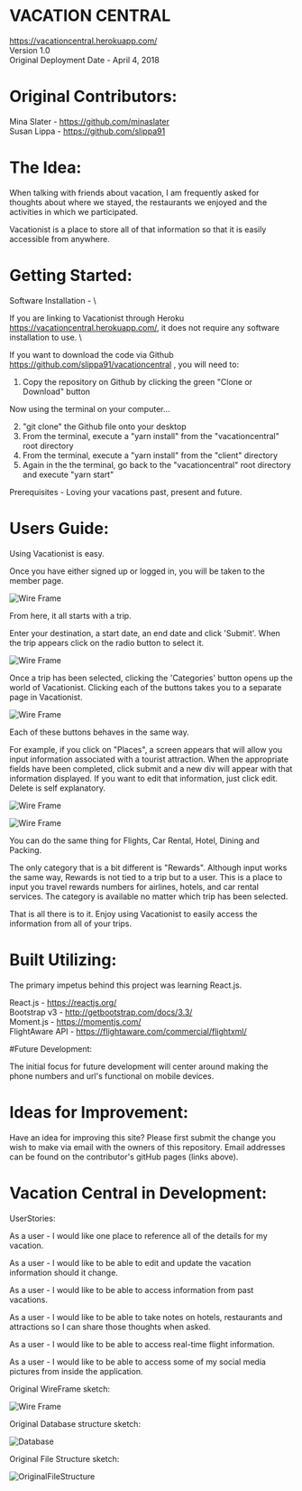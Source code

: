 # VACATION CENTRAL

<https://vacationcentral.herokuapp.com/> \
Version 1.0 \
Original Deployment Date - April 4, 2018

# Original Contributors:

Mina Slater - <https://github.com/minaslater> \
Susan Lippa - <https://github.com/slippa91>

# The Idea:

When talking with friends about vacation, I am frequently asked for thoughts about where we stayed, the restaurants we enjoyed and the activities in which we participated. 

Vacationist is a place to store all of that information so that it is easily accessible from anywhere. 

# Getting Started:

Software Installation - \

If you are linking to Vacationist through Heroku <https://vacationcentral.herokuapp.com/>, it does not require any software installation to use. \

If you want to download the code via Github <https://github.com/slippa91/vacationcentral> , you will need to:

1) Copy the repository on Github by clicking the green "Clone or Download" button

Now using the terminal on your computer...

2) "git clone" the Github file onto your desktop
3) From the terminal, execute a "yarn install" from the "vacationcentral" root directory
4) From the terminal, execute a "yarn install" from the "client" directory
5) Again in the the terminal, go back to the "vacationcentral" root directory and execute "yarn start"

Prerequisites - Loving your vacations past, present and future. 

# Users Guide:

Using Vacationist is easy. 

Once you have either signed up or logged in, you will be taken to the member page.

![Wire Frame](/client/public/images/MemberPage.png)

From here, it all starts with a trip. 

Enter your destination, a start date, an end date and click 'Submit'. When the trip appears click on the radio button to select it. 

![Wire Frame](/client/public/images/MemberPageTrip.png)


Once a trip has been selected, clicking the 'Categories' button opens up the world of Vacationist. Clicking each of the buttons takes you to a separate page in Vacationist. 

![Wire Frame](/client/public/images/CategoryButtons.png)

Each of these buttons behaves in the same way. 

For example, if you click on "Places", a screen appears that will allow you input information associated with a tourist attraction. When the appropriate fields have been completed, click submit and a new div will appear with that information displayed. If you want to edit that information, just click edit. Delete is self explanatory.

![Wire Frame](/client/public/images/PlacesInput.png)


![Wire Frame](/client/public/images/PlacesRender.png)


You can do the same thing for Flights, Car Rental, Hotel, Dining and Packing.

The only category that is a bit different is "Rewards". Although input works the same way, Rewards is not tied to a trip but to a user. This is a place to input you travel rewards numbers for airlines, hotels, and car rental services. The category is available no matter which trip has been selected. 

That is all there is to it. Enjoy using Vacationist to easily access the information from all of your trips. 


                
# Built Utilizing:

The primary impetus behind this project was learning React.js.

React.js - <https://reactjs.org/> \
Bootstrap v3 - <http://getbootstrap.com/docs/3.3/> \
Moment.js - <https://momentjs.com/> \
FlightAware API - <https://flightaware.com/commercial/flightxml/> 

#Future Development:

The initial focus for future development will center around making the phone numbers and url's functional on mobile devices. 


# Ideas for Improvement:

Have an idea for improving this site? Please first submit the change you wish to make via email with the owners of this repository. Email addresses can be found on the contributor's gitHub pages (links above).


# Vacation Central in Development:

UserStories:

As a user - I would like one place to reference all of the details for my vacation.

As a user - I would like to be able to edit and update the vacation information should it change. 

As a user - I would like to be able to access information from past vacations. 

As a user - I would like to be able to take notes on hotels, restaurants and attractions so I can share those thoughts when asked. 

As a user - I would like to be able to access real-time flight information.

As a user - I would like to be able to access some of my social media pictures from inside the application. 


Original WireFrame sketch:

![Wire Frame](/client/public/images/OriginalWireFrame.jpg)

Original Database structure sketch:

![Database](/client/public/images/DatabaseStructure.jpg)

Original File Structure sketch:

![OriginalFileStructure](/client/public/images/Filestructure.jpg)










